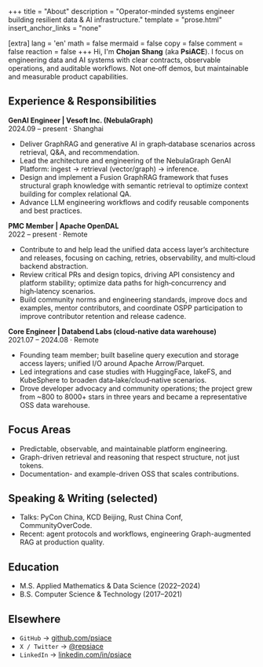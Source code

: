 +++
title = "About"
description = "Operator-minded systems engineer building resilient data & AI infrastructure."
template = "prose.html"
insert_anchor_links = "none"

[extra]
lang = 'en'
math = false
mermaid = false
copy = false
comment = false
reaction = false
+++
Hi, I'm **Chojan Shang** (aka **PsiACE**).
I focus on engineering data and AI systems with clear contracts, observable operations, and auditable workflows.
Not one‑off demos, but maintainable and measurable product capabilities.

## Experience & Responsibilities

**GenAI Engineer | Vesoft Inc. (NebulaGraph)**  
2024.09 – present · Shanghai  
- Deliver GraphRAG and generative AI in graph‑database scenarios across retrieval, Q&A, and recommendation.
- Lead the architecture and engineering of the NebulaGraph GenAI Platform: ingest → retrieval (vector/graph) → inference.
- Design and implement a Fusion GraphRAG framework that fuses structural graph knowledge with semantic retrieval to optimize context building for complex relational QA.
- Advance LLM engineering workflows and codify reusable components and best practices.

**PMC Member | Apache OpenDAL**  
2022 – present · Remote  
- Contribute to and help lead the unified data access layer’s architecture and releases, focusing on caching, retries, observability, and multi‑cloud backend abstraction.
- Review critical PRs and design topics, driving API consistency and platform stability; optimize data paths for high‑concurrency and high‑latency scenarios.
- Build community norms and engineering standards, improve docs and examples, mentor contributors, and coordinate OSPP participation to improve contributor retention and release cadence.

**Core Engineer | Databend Labs (cloud‑native data warehouse)**  
2021.07 – 2024.08 · Remote  
- Founding team member; built baseline query execution and storage access layers; unified I/O around Apache Arrow/Parquet.
- Led integrations and case studies with HuggingFace, lakeFS, and KubeSphere to broaden data‑lake/cloud‑native scenarios.
- Drove developer advocacy and community operations; the project grew from ~800 to 8000+ stars in three years and became a representative OSS data warehouse.

## Focus Areas

- Predictable, observable, and maintainable platform engineering.
- Graph-driven retrieval and reasoning that respect structure, not just tokens.
- Documentation- and example-driven OSS that scales contributions.

## Speaking & Writing (selected)

- Talks: PyCon China, KCD Beijing, Rust China Conf, CommunityOverCode.
- Recent: agent protocols and workflows, engineering Graph-augmented RAG at production quality.

## Education

- M.S. Applied Mathematics & Data Science (2022–2024)  
- B.S. Computer Science & Technology (2017–2021)

## Elsewhere

- `GitHub` → [github.com/psiace](https://github.com/psiace)  
- `X / Twitter` → [@repsiace](https://twitter.com/repsiace)  
- `LinkedIn` → [linkedin.com/in/psiace](https://www.linkedin.com/in/psiace)
